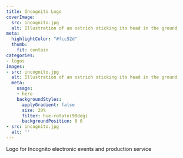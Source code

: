 ```yaml
---
title: Incognito Logo
coverImage:
  src: incognito.jpg
  alt: Illustration of an ostrich sticking its head in the ground
meta:
  highlightColor: "#fcc52d"
  thumb:
    fit: contain
categories:
- logos
images:
- src: incognito.jpg
  alt: Illustration of an ostrich sticking its head in the ground
  meta:
    usage:
    - hero
    backgroundStyles:
      applyGradient: false
      size: 20%
      filter: hue-rotate(90deg)
      backgroundPosition: 0 0
- src: incognito.jpg
  alt: ''
---
```

Logo for Incognito electronic events and production service
